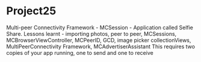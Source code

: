 # Project25
Multi-peer Connectivity Framework - MCSession - Application called Selfie Share.
Lessons learnt - importing photos, peer to peer, MCSessions, MCBrowserViewController, MCPeerID, GCD, image picker
collectionViews, MultiPeerConnectivity Framework, MCAdvertiserAssistant 
This requires two copies of your app running, one to send and one to receive
